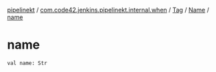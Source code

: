 [pipelinekt](../../../index.md) / [com.code42.jenkins.pipelinekt.internal.when](../../index.md) / [Tag](../index.md) / [Name](index.md) / [name](./name.md)

# name

`val name: Str`